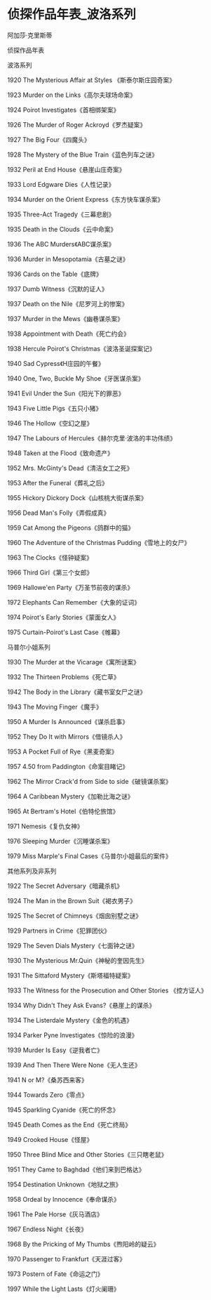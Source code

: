# 侦探作品年表_波洛系列

阿加莎·克里斯蒂

侦探作品年表

波洛系列

1920 The Mysterious Affair at Styles 《斯泰尔斯庄园奇案》

1923 Murder on the Links《高尔夫球场命案》

1924 Poirot Investigates《首相绑架案》

1926 The Murder of Roger Ackroyd《罗杰疑案》

1927 The Big Four《四魔头》

1928 The Mystery of the Blue Train《蓝色列车之谜》

1932 Peril at End House《悬崖山庄奇案》

1933 Lord Edgware Dies《人性记录》

1934 Murder on the Orient Express《东方快车谋杀案》

1935 Three-Act Tragedy《三幕悲剧》

1935 Death in the Clouds《云中命案》

1936 The ABC Murders《ABC谋杀案》

1936 Murder in Mesopotamia《古墓之谜》

1936 Cards on the Table《底牌》

1937 Dumb Witness《沉默的证人》

1937 Death on the Nile《尼罗河上的惨案》

1937 Murder in the Mews《幽巷谋杀案》

1938 Appointment with Death《死亡约会》

1938 Hercule Poirot's Christmas《波洛圣诞探案记》

1940 Sad Cypress《H庄园的午餐》

1940 One, Two, Buckle My Shoe《牙医谋杀案》

1941 Evil Under the Sun《阳光下的罪恶》

1943 Five Little Pigs《五只小猪》

1946 The Hollow《空幻之屋》

1947 The Labours of Hercules《赫尔克里·波洛的丰功伟绩》

1948 Taken at the Flood《致命遗产》

1952 Mrs. McGinty's Dead《清洁女工之死》

1953 After the Funeral《葬礼之后》

1955 Hickory Dickory Dock《山核桃大街谋杀案》

1956 Dead Man's Folly《弄假成真》

1959 Cat Among the Pigeons《鸽群中的猫》

1960 The Adventure of the Christmas Pudding《雪地上的女尸》

1963 The Clocks《怪钟疑案》

1966 Third Girl《第三个女郎》

1969 Hallowe'en Party《万圣节前夜的谋杀》

1972 Elephants Can Remember《大象的证词》

1974 Poirot's Early Stories《蒙面女人》

1975 Curtain-Poirot's Last Case《帷幕》

马普尔小姐系列

1930 The Murder at the Vicarage《寓所谜案》

1932 The Thirteen Problems《死亡草》

1942 The Body in the Library《藏书室女尸之谜》

1943 The Moving Finger《魔手》

1950 A Murder Is Announced《谋杀启事》

1952 They Do It with Mirrors《借镜杀人》

1953 A Pocket Full of Rye《黑麦奇案》

1957 4.50 from Paddington《命案目睹记》

1962 The Mirror Crack'd from Side to side《破镜谋杀案》

1964 A Caribbean Mystery《加勒比海之谜》

1965 At Bertram's Hotel《伯特伦旅馆》

1971 Nemesis《复仇女神》

1976 Sleeping Murder《沉睡谋杀案》

1979 Miss Marple's Final Cases《马普尔小姐最后的案件》

其他系列及非系列

1922 The Secret Adversary《暗藏杀机》

1924 The Man in the Brown Suit《褐衣男子》

1925 The Secret of Chimneys《烟囱别墅之谜》

1929 Partners in Crime《犯罪团伙》

1929 The Seven Dials Mystery《七面钟之谜》

1930 The Mysterious Mr.Quin《神秘的奎因先生》

1931 The Sittaford Mystery《斯塔福特疑案》

1933 The Witness for the Prosecution and Other Stories 《控方证人》

1934 Why Didn't They Ask Evans?《悬崖上的谋杀》

1934 The Listerdale Mystery《金色的机遇》

1934 Parker Pyne Investigates《惊险的浪漫》

1939 Murder Is Easy《逆我者亡》

1939 And Then There Were None《无人生还》

1941 N or M?《桑苏西来客》

1944 Towards Zero《零点》

1945 Sparkling Cyanide《死亡的怀念》

1945 Death Comes as the End《死亡终局》

1949 Crooked House《怪屋》

1950 Three Blind Mice and Other Stories《三只瞎老鼠》

1951 They Came to Baghdad《他们来到巴格达》

1954 Destination Unknown《地狱之旅》

1958 Ordeal by Innocence《奉命谋杀》

1961 The Pale Horse《灰马酒店》

1967 Endless Night《长夜》

1968 By the Pricking of My Thumbs《煦阳岭的疑云》

1970 Passenger to Frankfurt《天涯过客》

1973 Postern of Fate《命运之门》

1997 While the Light Lasts《灯火阑珊》